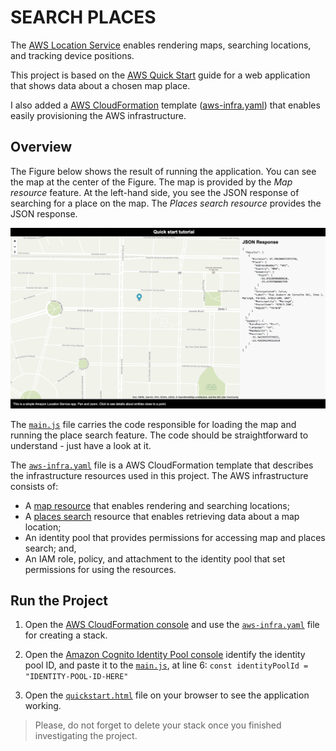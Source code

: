 # SEARCH PLACES
The [AWS Location Service](https://aws.amazon.com/location/) enables rendering maps, searching locations, and tracking device positions.

This project is based on the [AWS Quick Start](https://docs.aws.amazon.com/location/latest/developerguide/qs-web.html) guide for a web application that shows data about a chosen map place. 

I also added a [AWS CloudFormation](https://aws.amazon.com/cloudformation/) template ([aws-infra.yaml](./aws-infra.yaml)) that enables easily provisioning the AWS infrastructure.

## Overview
The Figure below shows the result of running the application. You can see the map at the center of the Figure. The map is provided by the _Map resource_ feature. At the left-hand side, you see the JSON response of searching for a place on the map. The _Places search resource_ provides the JSON response.

<img src="./map-overview.png" />

The [`main.js`](./main.js) file carries the code responsible for loading the map and running the place search feature. The code should be straightforward to understand - just have a look at it.

The [`aws-infra.yaml`](./aws-infra.yaml) file is a AWS CloudFormation template that describes the infrastructure resources used in this project. The AWS infrastructure consists of:
- A [map resource](https://docs.aws.amazon.com/location/latest/developerguide/map-concepts.html) that enables rendering and searching locations;
- A [places search](https://docs.aws.amazon.com/location/latest/developerguide/places-concepts.html) resource that enables retrieving data about a map location;
- An identity pool that provides permissions for accessing map and places search; and,
- An IAM role, policy, and attachment to the identity pool that set permissions for using the resources.

## Run the Project

1. Open the [AWS CloudFormation console](https://console.aws.amazon.com/cloudformation/) and use the [`aws-infra.yaml`](./aws-infra.yaml) file for creating a stack.

2. Open the [Amazon Cognito Identity Pool console](https://console.aws.amazon.com/cognito/pool) identify the identity pool ID, and paste it to the [`main.js`](./main.js), at line 6: `const identityPoolId = "IDENTITY-POOL-ID-HERE"`

3. Open the [`quickstart.html`](./quickstart.html) file on your browser to see the application working.

> Please, do not forget to delete your stack once you finished investigating the project.
